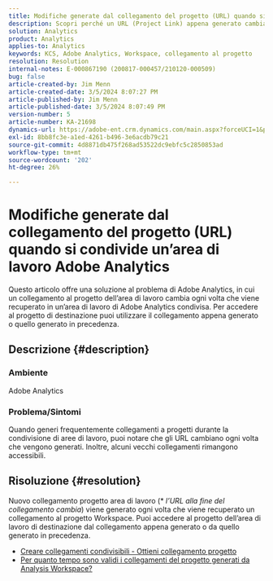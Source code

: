 ```yaml
---
title: Modifiche generate dal collegamento del progetto (URL) quando si condivide un’area di lavoro Adobe Analytics
description: Scopri perché un URL (Project Link) appena generato cambia quando condividi un’area di lavoro Adobe Analytics. Per accedere, puoi utilizzare il collegamento precedente o quello nuovo.
solution: Analytics
product: Analytics
applies-to: Analytics
keywords: KCS, Adobe Analytics, Workspace, collegamento al progetto
resolution: Resolution
internal-notes: E-000867190 (200817-000457/210120-000509)
bug: false
article-created-by: Jim Menn
article-created-date: 3/5/2024 8:07:27 PM
article-published-by: Jim Menn
article-published-date: 3/5/2024 8:07:49 PM
version-number: 5
article-number: KA-21698
dynamics-url: https://adobe-ent.crm.dynamics.com/main.aspx?forceUCI=1&pagetype=entityrecord&etn=knowledgearticle&id=a1fe9afb-2bdb-ee11-904d-6045bd006268
exl-id: 8bb8fc3e-a1ed-4261-b496-3e6acdb79c21
source-git-commit: 4d8871db475f268ad53522dc9ebfc5c2850853ad
workflow-type: tm+mt
source-wordcount: '202'
ht-degree: 26%

---
```


# Modifiche generate dal collegamento del progetto (URL) quando si condivide un’area di lavoro Adobe Analytics


Questo articolo offre una soluzione al problema di Adobe Analytics, in cui un collegamento al progetto dell’area di lavoro cambia ogni volta che viene recuperato in un’area di lavoro di Adobe Analytics condivisa. Per accedere al progetto di destinazione puoi utilizzare il collegamento appena generato o quello generato in precedenza.

## Descrizione {#description}


### Ambiente

Adobe Analytics

### Problema/Sintomi

Quando generi frequentemente collegamenti a progetti durante la condivisione di aree di lavoro, puoi notare che gli URL cambiano ogni volta che vengono generati. Inoltre, alcuni vecchi collegamenti rimangono accessibili.


## Risoluzione {#resolution}


Nuovo collegamento progetto area di lavoro (\* *l’URL alla fine del collegamento cambia*) viene generato ogni volta che viene recuperato un collegamento al progetto Workspace. Puoi accedere al progetto dell’area di lavoro di destinazione dal collegamento appena generato o da quello generato in precedenza.

- [Creare collegamenti condivisibili - Ottieni collegamento progetto](https://experienceleague.adobe.com/docs/analytics/analyze/analysis-workspace/curate-share/shareable-links.html?lang=it)
- [Per quanto tempo sono validi i collegamenti del progetto generati da Analysis Workspace?](https://experienceleague.adobe.com/docs/experience-cloud-kcs/kbarticles/KA-21274.html)
